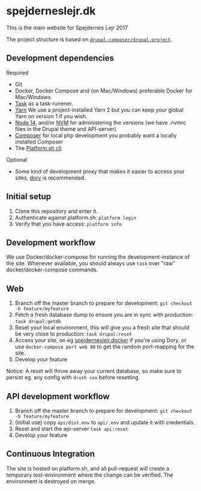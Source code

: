 # spejderneslejr.dk

This is the main website for Spejdernes Lejr 2017

The project structure is based on [`drupal-composer/drupal-project`](https://github.com/drupal-composer/drupal-project).

## Development dependencies

Required

- Git
- Docker, Docker Compose and (on Mac/Windows) preferable Docker for Mac/Windows
- [Task](https://taskfile.dev/#/installation) as a task-runener.
- [Yarn](https://yarnpkg.com/getting-started/install) We use a project-installed
  Yarn 2 but you can keep your global Yarn on version 1 if you wish.
- [Node 14](https://nodejs.org/en/download/), and/or [NVM](https://github.com/nvm-sh/nvm) for administering the versions (we have .nvmrc files in the Drupal theme and API-server)
- [Composer](https://getcomposer.org/download/) for local php development you
  probably want a locally installed Composer
- The [Platform.sh cli](https://docs.platform.sh/development/cli.html#installation)

Optional

- Some kind of development proxy that makes it easier to access your sites, [dory](https://github.com/FreedomBen/dory)
  is recommended.

## Initial setup

1. Clone this repository and enter it.
2. Authenticate against platform.sh: `platform login`
3. Verify that you have access: `platform info`

## Development workflow
We use Docker/docker-compose for running the development-instance of the site. Whenever available, you should always use `task` over "raw" docker/docker-compose commands.

## Web
1. Branch off the master branch to prepare for development: `git checkout -b feature/myfeature`
2. Fetch a fresh database dump to ensure you are in sync with production: `task drupal:getdb`
3. Reset your local environment, this will give you a fresh site that should be very close to production: `task drupal:reset`
4. Access your site, on eg [spejderneslejr.docker]() if you're using Dory, or use `docker-compose port web 80` to get the random port-mapping for the site.
5. Develop your feature

Notice: A reset will throw away your current database, so make sure to persist eg. any config with `drush cex` before resetting.

## API development workflow
1. Branch off the master branch to prepare for development: `git checkout -b feature/myfeature`
2. (initial use) copy `api/dist.env` to `api/.env` and update it with credentials.
3. Reset and start the api-server `task api:reset`
4. Develop your feature

## Continuous Integration

The site is hosted on platform.sh, and all pull-request will create a temporary
test-environment where the change can be verified. The environment is destroyed
on merge.
